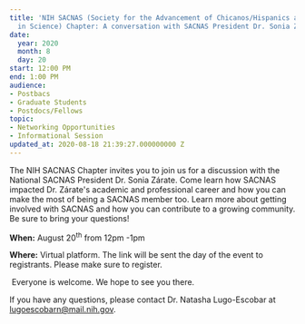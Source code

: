 ```yaml
---
title: 'NIH SACNAS (Society for the Advancement of Chicanos/Hispanics and Native Americans
  in Science) Chapter: A conversation with SACNAS President Dr. Sonia Zárate'
date:
  year: 2020
  month: 8
  day: 20
start: 12:00 PM
end: 1:00 PM
audience:
- Postbacs
- Graduate Students
- Postdocs/Fellows
topic:
- Networking Opportunities
- Informational Session
updated_at: 2020-08-18 21:39:27.000000000 Z
---
```

The NIH SACNAS Chapter invites you to join us for a discussion with the
National SACNAS President Dr. Sonia Zárate. Come learn how SACNAS
impacted Dr. Zárate's academic and professional career and how you can
make the most of being a SACNAS member too. Learn more about getting
involved with SACNAS and how you can contribute to a growing community.
Be sure to bring your questions!

**When:** August 20<sup>th</sup> from 12pm -1pm

**Where:** Virtual platform. The link will be sent the day of the event
to registrants. Please make sure to register.

 Everyone is welcome. We hope to see you there.

If you have any questions, please contact Dr. Natasha Lugo-Escobar at
lugoescobarn@mail.nih.gov. 
